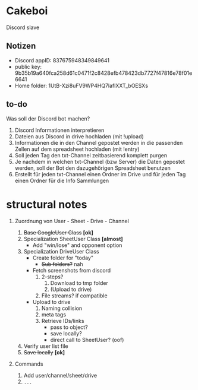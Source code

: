# Cakeboi

Discord slave

## Notizen

* Discord appID: 837675948349849641
* public key: 9b35b19a640fca258d61c0471f2c8428efb478423db7727f47816e78f01e6641
* Home folder: 1UtB-Xzi8uFV9WP4HQ7laflXXT_bOESXs
## to-do

Was soll der Discord bot machen?

1. Discord Informationen interpretieren
2. Dateien aus Discord in drive hochladen (mit !upload)
3. Informationen die in den Channel gepostet werden in die passenden 
  Zellen auf dem spreadsheet hochladen (mit !entry)
4. Soll jeden Tag den txt-Channel zeitbasierend komplett purgen
5. Je nachdem in welchen txt-Channel (bzw Server) die Daten gepostet werden, soll
  der Bot den dazugehörigen Spreadsheet benutzen
6. Erstellt für jeden txt-Channel einen Ordner im Drive und für jeden Tag einen Ordner für die Info Sammlungen


# structural notes
1. Zuordnung von User - Sheet - Drive - Channel
    1. ~~Base GoogleUser Class~~ **[ok]**
    2. Specialization SheetUser Class **[almost]**
       - Add "win/lose" and opponent option
    3. Specialization DriveUser Class
        - Create folder for "today"
           - ~~Sub folders?~~ nah
        - Fetch screenshots from discord
            1. 2-steps?
                1. Download to tmp folder
                2. (Upload to drive)
            2. File streams? if compatible
        - Upload to drive
            1. Naming collision
            2. meta tags
            3. Retrieve IDs/links
                - pass to object?
                - save locally?
                - direct call to SheetUser? (oof)
    4. Verify user list file
    5. ~~Save locally~~ **[ok]**
  
  
            
2. Commands
    1. Add user/channel/sheet/drive
    2. `...`